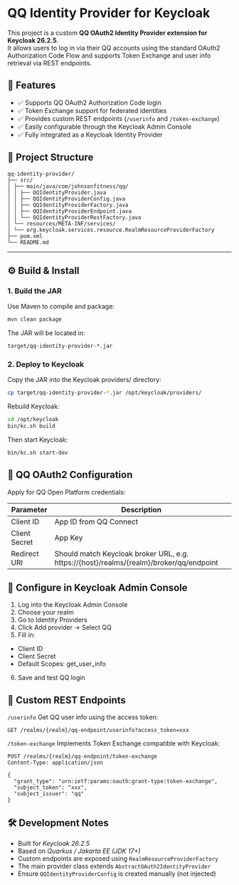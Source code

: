 # QQ Identity Provider for Keycloak

This project is a custom **QQ OAuth2 Identity Provider extension for Keycloak 26.2.5**.  
It allows users to log in via their QQ accounts using the standard OAuth2 Authorization Code Flow and supports Token Exchange and user info retrieval via REST endpoints.



## 🔧 Features

- ✅ Supports QQ OAuth2 Authorization Code login
- ✅ Token Exchange support for federated identities
- ✅ Provides custom REST endpoints (`/userinfo` and `/token-exchange`)
- ✅ Easily configurable through the Keycloak Admin Console
- ✅ Fully integrated as a Keycloak Identity Provider



## 📁 Project Structure
```
qq-identity-provider/
├── src/
│ ├── main/java/com/johnsonfitness/qq/
│ │ ├── QQIdentityProvider.java
│ │ ├── QQIdentityProviderConfig.java
│ │ ├── QQIdentityProviderFactory.java
│ │ ├── QQIdentityProviderEndpoint.java
│ │ └── QQIdentityProviderRestFactory.java
│ └── resources/META-INF/services/
│ └── org.keycloak.services.resource.RealmResourceProviderFactory
├── pom.xml
└── README.md
```

---

## ⚙️ Build & Install

### 1. Build the JAR

Use Maven to compile and package:

```bash
mvn clean package
```

The JAR will be located in:

```bash
target/qq-identity-provider-*.jar
```

### 2. Deploy to Keycloak
Copy the JAR into the Keycloak providers/ directory:

```bash
cp target/qq-identity-provider-*.jar /opt/keycloak/providers/
```

Rebuild Keycloak:

```bash
cd /opt/keycloak
bin/kc.sh build
```

Then start Keycloak:

```bash
bin/kc.sh start-dev
```

## 🔑 QQ OAuth2 Configuration
Apply for QQ Open Platform credentials:

| Parameter |	Description |
| ------ | ------ |
| Client ID	| App ID from QQ Connect |
| Client Secret |	App Key |
| Redirect URI | Should match Keycloak broker URL, e.g. https://{host}/realms/{realm}/broker/qq/endpoint |

## 🧩 Configure in Keycloak Admin Console
1. Log into the Keycloak Admin Console
2. Choose your realm
3. Go to Identity Providers
4. Click Add provider → Select QQ
5. Fill in:
  - Client ID
  - Client Secret
  - Default Scopes: get_user_info
6. Save and test QQ login

## 🔌 Custom REST Endpoints
`/userinfo`
Get QQ user info using the access token:

```http
GET /realms/{realm}/qq-endpoint/userinfo?access_token=xxx
```

`/token-exchange`
Implements Token Exchange compatible with Keycloak:

```http
POST /realms/{realm}/qq-endpoint/token-exchange
Content-Type: application/json

{
  "grant_type": "urn:ietf:params:oauth:grant-type:token-exchange",
  "subject_token": "xxx",
  "subject_issuer": "qq"
}
```

## 🛠  Development Notes
- Built for *Keycloak 26.2.5*
- Based on *Quarkus / Jakarta EE (JDK 17+)*
- Custom endpoints are exposed using `RealmResourceProviderFactory`
- The main provider class extends `AbstractOAuth2IdentityProvider`
- Ensure `QQIdentityProviderConfig` is created manually (not injected)
